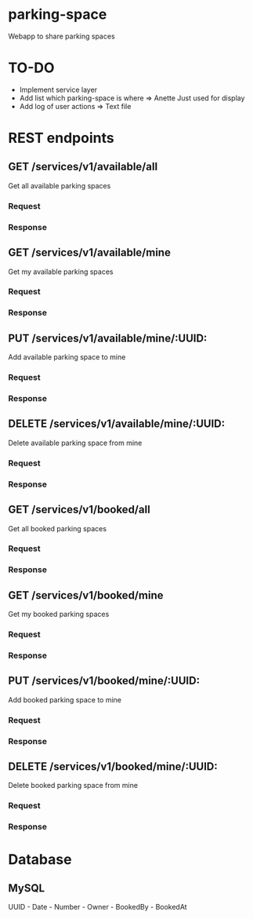 # parking-space
Webapp to share parking spaces

# TO-DO
- Implement service layer
- Add list which parking-space is where => Anette Just used for display
- Add log of user actions => Text file

# REST endpoints

## GET /services/v1/available/all
Get all available parking spaces
### Request
### Response

## GET /services/v1/available/mine
Get my available parking spaces
### Request
### Response

## PUT /services/v1/available/mine/:UUID:
Add available parking space to mine
### Request
### Response

## DELETE /services/v1/available/mine/:UUID:
Delete available parking space from mine
### Request
### Response

## GET /services/v1/booked/all
Get all booked parking spaces
### Request
### Response

## GET /services/v1/booked/mine
Get my booked parking spaces
### Request
### Response

## PUT /services/v1/booked/mine/:UUID:
Add booked parking space to mine
### Request
### Response

## DELETE /services/v1/booked/mine/:UUID:
Delete booked parking space from mine
### Request
### Response

# Database
## MySQL
UUID - Date - Number - Owner - BookedBy - BookedAt
